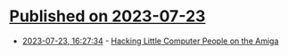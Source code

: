 # [Published on 2023-07-23](index.md)

* [2023-07-23, 16:27:34](https://lobste.rs/s/ckqj5d/hacking_little_computer_people_on_amiga) - [Hacking Little Computer People on the Amiga](http://www.jaruzel.com/blog/hacking-little-computer-people-on-the-amiga)
